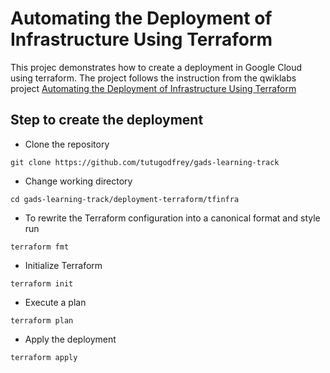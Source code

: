 # Automating the Deployment of Infrastructure Using Terraform

This projec demonstrates how to create a deployment in Google Cloud using terraform. The project follows the instruction from the qwiklabs project [Automating the Deployment of Infrastructure Using Terraform](https://googlepluralsight.qwiklabs.com/focuses/10919093?parent=lti_session) 

## Step to create the deployment

- Clone the repository

`git clone https://github.com/tutugodfrey/gads-learning-track`

- Change working directory

`cd gads-learning-track/deployment-terraform/tfinfra`

- To rewrite the Terraform configuration into a canonical format and style run

`terraform fmt`

- Initialize Terraform

`terraform init`

- Execute a plan 

`terraform plan`

- Apply the deployment

`terraform apply`
